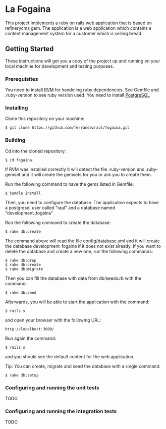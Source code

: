 # La Fogaina

This project implements a ruby on rails web application that is based on refinerycms gem.
The application is a web application which contains a content management system for a customer which is selling bread.

## Getting Started

These instructions will get you a copy of the project up and running on your local machine for development and testing purposes.

### Prerequisites

You need to install [RVM](https://rvm.io) for handeling ruby dependencies. 
See Gemfile and .ruby-version to see ruby version used.
You need to install [PostgreSQL](https://www.postgresql.org/)

### Installing

Clone this repository on your machine:

```
$ git clone https://github.com/ferrandezraul/fogaina.git
```
### Building
Cd into the cloned repository:
```
$ cd fogaina
```
If RVM was installed correctly it will detect the file .ruby-version and .ruby-gemset and it will create the gemsets for you or ask you to create them.

Run the following command to have the gems listed in Gemfile:
```
$ bundle install
```
Then, you need to configure the database.
The application expects to have a postgresql user called "raul" and a database named "development_fogaina"

Run the following command to create the database:
```
$ rake db:create
```
The command above will read the file config/database.yml and it will create the database development_fogaina if it does not exist already.
If you want to delete the database and create a new one, run the following commands:
```
$ rake db:drop
$ rake db:create
$ rake db:migrate
```
Then you can fill the database with data from db/seeds.rb with the command:
```
$ rake db:seed
```
Afterwards, you will be able to start the application with the command:
```
$ rails s
```
and open your browser with the following URL:
```
http://localhost:3000/
```
Run again the command:
```
$ rails s
```
and you should see the default content for the web application.

Tip: You can create, migrate and seed the database with a single command:
```
$ rake db:setup
```

### Configuring and running the unit tests

TODO

### Configuring and running the integration tests

TODO







